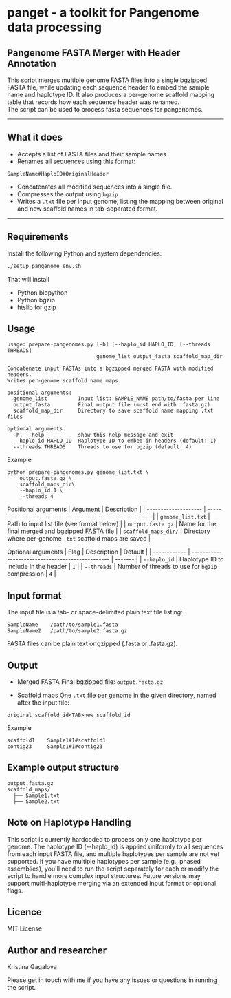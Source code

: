 # panget - a toolkit for Pangenome data processing

## Pangenome FASTA Merger with Header Annotation

This script merges multiple genome FASTA files into a single bgzipped FASTA file, while updating each sequence header to embed the sample name and haplotype ID. It also produces a per-genome scaffold mapping table that records how each sequence header was renamed.    
The script can be used to process fasta sequences for pangenomes.     

---

## What it does

- Accepts a list of FASTA files and their sample names.
- Renames all sequences using this format:  
```
SampleName#HaploID#OriginalHeader
```
- Concatenates all modified sequences into a single file.
- Compresses the output using `bgzip`.
- Writes a `.txt` file per input genome, listing the mapping between original and new scaffold names in tab-separated format.

---

## Requirements

Install the following Python and system dependencies:

```bash
./setup_pangenome_env.sh
```
That will install 
* Python biopython
* Python bgzip
* htslib for gzip

## Usage

```
usage: prepare-pangenomes.py [-h] [--haplo_id HAPLO_ID] [--threads THREADS]
                             genome_list output_fasta scaffold_map_dir

Concatenate input FASTAs into a bgzipped merged FASTA with modified headers.
Writes per-genome scaffold name maps.

positional arguments:
  genome_list          Input list: SAMPLE_NAME path/to/fasta per line
  output_fasta         Final output file (must end with .fasta.gz)
  scaffold_map_dir     Directory to save scaffold name mapping .txt files

optional arguments:
  -h, --help           show this help message and exit
  --haplo_id HAPLO_ID  Haplotype ID to embed in headers (default: 1)
  --threads THREADS    Threads to use for bgzip (default: 4)
```

Example
```
python prepare-pangenomes.py genome_list.txt \
	output.fasta.gz \
	scaffold_maps_dir\
	--haplo_id 1 \
	--threads 4
```

Positional arguments
| Argument             | Description                                               |
| -------------------- | --------------------------------------------------------- |
| `genome_list.txt`    | Path to input list file (see format below)                |
| `output.fasta.gz`    | Name for the final merged and bgzipped FASTA file         |
| `scaffold_maps_dir/` | Directory where per-genome `.txt` scaffold maps are saved |

Optional arguments
| Flag         | Description                                      | Default |
| ------------ | ------------------------------------------------ | ------- |
| `--haplo_id` | Haplotype ID to include in the header            | `1`     |
| `--threads`  | Number of threads to use for `bgzip` compression | `4`     |

## Input format

The input file is a tab- or space-delimited plain text file listing: 
```
SampleName    /path/to/sample1.fasta
SampleName2   /path/to/sample2.fasta.gz
```
FASTA files can be plain text or gzipped (.fasta or .fasta.gz).

## Output
* Merged FASTA
Final bgzipped file: `output.fasta.gz`

* Scaffold maps
One `.txt` file per genome in the given directory, named after the input file:
```
original_scaffold_id<TAB>new_scaffold_id
```
Example
```
scaffold1    Sample1#1#scaffold1
contig23     Sample1#1#contig23
```

## Example output structure
```
output.fasta.gz
scaffold_maps/
  ├── Sample1.txt
  ├── Sample2.txt

```

## Note on Haplotype Handling
This script is currently hardcoded to process only one haplotype per genome. The haplotype ID (--haplo_id) is applied uniformly to all sequences from each input FASTA file, and multiple haplotypes per sample are not yet supported. If you have multiple haplotypes per sample (e.g., phased assemblies), you'll need to run the script separately for each or modify the script to handle more complex input structures. 
Future versions may support multi-haplotype merging via an extended input format or optional flags.

## Licence 
MIT License

## Author and researcher
Kristina Gagalova      

Please get in touch with me if you have any issues or questions in running the script.   
